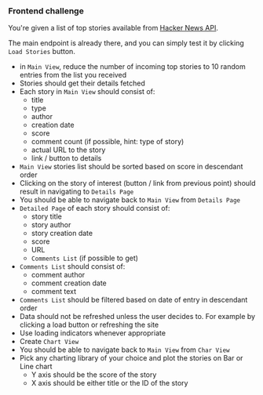 ### Frontend challenge

You're given a list of top stories available from [Hacker News API](https://hackernews.api-docs.io/v0/overview).

The main endpoint is already there, and you can simply test it by clicking `Load Stories` button.

- in `Main View`, reduce the number of incoming top stories to 10 random entries from the list you received
- Stories should get their details fetched
- Each story in `Main View` should consist of:
    - title
    - type
    - author
    - creation date
    - score
    - comment count (if possible, hint: type of story)
    - actual URL to the story
    - link / button to details
- `Main View` stories list should be sorted based on score in descendant order
- Clicking on the story of interest (button / link from previous point) should result in navigating to `Details Page`
- You should be able to navigate back to `Main View` from `Details Page`
- `Detailed Page` of each story should consist of:
    - story title
    - story author
    - story creation date
    - score
    - URL
    - `Comments List` (if possible to get)
- `Comments List` should consist of:
    - comment author
    - comment creation date
    - comment text
- `Comments List` should be filtered based on date of entry in descendant order
- Data should not be refreshed unless the user decides to. For example by clicking a load button or refreshing the site
- Use loading indicators whenever appropriate
- Create `Chart View`
- You should be able to navigate back to `Main View` from `Char View`
- Pick any charting library of your choice and plot the stories on Bar or Line chart
    - Y axis should be the score of the story
    - X axis should be either title or the ID of the story

